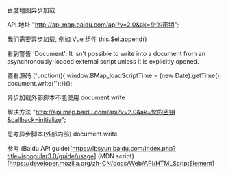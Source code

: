 百度地图异步加载

API 地址 "http://api.map.baidu.com/api?v=2.0&ak=您的密钥";

我们需要异步加载, 例如 Vue 组件
this.$el.append()

看到警告
'Document': It isn't possible to write into a document from an asynchronously-loaded external script unless it is explicitly opened.

查看源码
(function(){ window.BMap_loadScriptTime = (new Date).getTime(); document.write('<script type="text/javascript" src="http://api.map.baidu.com/getscript?v=3.0&ak=EC0bfdef7be7f8ba6a2c4dbd8d758ca5&services=&t=20200415105918"></script>');})();

异步加载外部脚本不能使用 document.write

解决方法
"http://api.map.baidu.com/api?v=2.0&ak=您的密钥&callback=initialize";

思考异步脚本(外部内部) document.write 


参考
(Baidu API guide)[https://lbsyun.baidu.com/index.php?title=jspopular3.0/guide/usage]
(MDN script)[https://developer.mozilla.org/zh-CN/docs/Web/API/HTMLScriptElement]